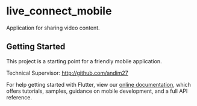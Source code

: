 # live_connect_mobile

Application for sharing video content.

## Getting Started

This project is a starting point for a friendly mobile application.

Technical Supervisor: http://github.com/andim27

For help getting started with Flutter, view our
[online documentation](https://flutter.dev/docs), which offers tutorials,
samples, guidance on mobile development, and a full API reference.
